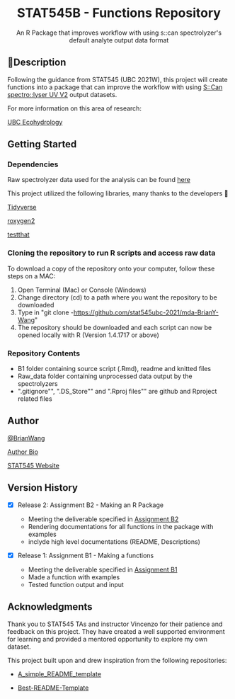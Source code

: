 <h1 align="center"> STAT545B - Functions Repository </h1>

<p align="center"> An R Package that improves workflow with using s::can spectrolyzer's default analyte output data format </p>

## 📙Description

Following the guidance from STAT545 (UBC 2021W), this project will create functions into a package that can improve the workflow with using [S::Can spectro::lyser UV V2](https://www.s-can.at/products/spectrometer-probes) output datasets. 

For more information on this area of research: 

[UBC Ecohydrology](https://ecohydro.ires.ubc.ca/)

## Getting Started
### Dependencies
Raw spectrolyzer data used for the analysis can be found [here](https://github.com/stat545ubc-2021/functions-BrianY-Wang/tree/main/Raw_data)

This project utilized the following libraries, many thanks to the developers 🙏

[Tidyverse](https://cran.r-project.org/web/packages/tidyverse/index.html)

[roxygen2](https://cran.r-project.org/web/packages/roxygen2/index.html)

[testthat](https://cran.r-project.org/web/packages/testthat/index.html)


### Cloning the repository to run R scripts and access raw data
To download a copy of the repository onto your computer, follow these steps on a MAC:
1. Open Terminal (Mac) or Console (Windows)
2. Change directory (cd) to a path where you want the repository to be downloaded 
3. Type in "git clone -https://github.com/stat545ubc-2021/mda-BrianY-Wang"
4. The repository should be downloaded and each script can now be opened locally with R (Version 1.4.1717 or above)

### Repository Contents
- B1 folder containing source script (.Rmd), readme and knitted files 
- Raw_data folder containing unprocessed data output by the spectrolyzers 
- ".gitignore"", ".DS_Store"" and ".Rproj files"" are github and Rproject related files 

## Author

[@BrianWang](wybobrian@gmail.com)

[Author Bio](https://ires.ubc.ca/person/brian-wang/)

[STAT545 Website](https://stat545.stat.ubc.ca/)

## Version History
- [x] Release 2: Assignment B2 - Making an R Package 
    - Meeting the deliverable specified in [Assignment B2](https://stat545.stat.ubc.ca/assignments/assignment-b2/)
    - Rendering documentations for all functions in the package with examples 
    - inclyde high level documentations (README, Descriptions)

- [x] Release 1: Assignment B1 - Making a functions 
    - Meeting the deliverable specified in [Assignment B1](https://stat545.stat.ubc.ca/assignments/assignment-b1/)
    - Made a function with examples 
    - Tested function output and input 
    

## Acknowledgments
Thank you to STAT545 TAs and instructor Vincenzo for their patience and feedback on this project. They have created a well supported environment for learning and provided a mentored opportunity to explore my own dataset. 

This project built upon and drew inspiration from the following repositories:  

* [A_simple_README_template](https://gist.github.com/DomPizzie/7a5ff55ffa9081f2de27c315f5018afc)

* [Best-README-Template](https://github.com/othneildrew/Best-README-Template)
